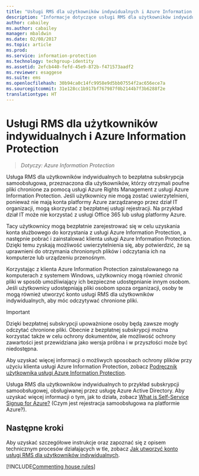```yaml
---
title: "Usługi RMS dla użytkowników indywidualnych i Azure Information Protection"
description: "Informacje dotyczące usługi RMS dla użytkowników indywidualnych, czyli bezpłatnej subskrypcji samoobsługowej przeznaczonej dla użytkowników, którzy otrzymali poufne pliki chronione za pomocą usługi Azure Rights Management, ale nie mogą zostać uwierzytelnieni, ponieważ nie mają konta platformy Azure zarządzanego przez dział IT organizacji."
author: cabailey
ms.author: cabailey
manager: mbaldwin
ms.date: 02/08/2017
ms.topic: article
ms.prod: 
ms.service: information-protection
ms.technology: techgroup-identity
ms.assetid: 2efcb440-fefd-45e9-872b-f471573aadf2
ms.reviewer: esaggese
ms.suite: ems
ms.openlocfilehash: 30b94ca0c14fc9958e9d5bb07554f2ac656ece7a
ms.sourcegitcommit: 31e128cc1b917bf767987f0b2144b7f3b6288f2e
translationtype: HT
---
```

# <a name="rms-for-individuals-and-azure-information-protection"></a>Usługi RMS dla użytkowników indywidualnych i Azure Information Protection

>*Dotyczy: Azure Information Protection*

Usługa RMS dla użytkowników indywidualnych to bezpłatna subskrypcja samoobsługowa, przeznaczona dla użytkowników, którzy otrzymali poufne pliki chronione za pomocą usługi Azure Rights Management z usługi Azure Information Protection. Jeśli użytkownicy nie mogą zostać uwierzytelnieni, ponieważ nie mają konta platformy Azure zarządzanego przez dział IT organizacji, mogą skorzystać z bezpłatnej usługi rejestracji. Na przykład dział IT może nie korzystać z usługi Office 365 lub usług platformy Azure.

Tacy użytkownicy mogą bezpłatnie zarejestrować się w celu uzyskania konta służbowego do korzystania z usługi Azure Information Protection, a następnie pobrać i zainstalować klienta usługi Azure Information Protection. Dzięki temu zyskają możliwość uwierzytelnienia się, aby potwierdzić, że są uprawnieni do otrzymania chronionych plików i odczytania ich na komputerze lub urządzeniu przenośnym.

Korzystając z klienta Azure Information Protection zainstalowanego na komputerach z systemem Windows, użytkownicy mogą również chronić pliki w sposób umożliwiający ich bezpieczne udostępnianie innym osobom. Jeśli użytkownicy udostępniają pliki osobom spoza organizacji, osoby te mogą również utworzyć konto usługi RMS dla użytkowników indywidualnych, aby móc odczytywać chronione pliki.

> [!IMPORTANT]
> Dzięki bezpłatnej subskrypcji upoważnione osoby będą zawsze mogły odczytać chronione pliki. Obecnie z bezpłatnej subskrypcji można korzystać także w celu ochrony dokumentów, ale możliwość ochrony zawartości jest przewidziana jako wersja próbna i w przyszłości może być niedostępna. 

Aby uzyskać więcej informacji o możliwych sposobach ochrony plików przy użyciu klienta usługi Azure Information Protection, zobacz [Podręcznik użytkownika usługi Azure Information Protection](../rms-client/client-user-guide.md).

Usługa RMS dla użytkowników indywidualnych to przykład subskrypcji samoobsługowej, obsługiwanej przez usługę Azure Active Directory. Aby uzyskać więcej informacji o tym, jak to działa, zobacz [What is Self-Service Signup for Azure?](/active-directory/active-directory-self-service-signup) (Czym jest rejestracja samoobsługowa na platformie Azure?). 

## <a name="next-steps"></a>Następne kroki
Aby uzyskać szczegółowe instrukcje oraz zapoznać się z opisem technicznym procesów działających w tle, zobacz [Jak utworzyć konto usługi RMS dla użytkowników indywidualnych](rms-for-individuals-user-sign-up.md). 

[!INCLUDE[Commenting house rules](../includes/houserules.md)]
